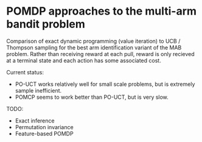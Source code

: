 # POMDP approaches to the multi-arm bandit problem

Comparison of exact dynamic programming (value iteration)
to UCB / Thompson sampling for the best arm identification variant of the MAB problem.
Rather than receiving reward at each pull,
reward is only recieved at a terminal state and each action has some associated cost.

Current status:
* PO-UCT works relatively well for small scale problems, but is extremely sample inefficient.
* POMCP seems to work better than PO-UCT, but is very slow.

TODO:
* Exact inference
* Permutation invariance
* Feature-based POMDP
